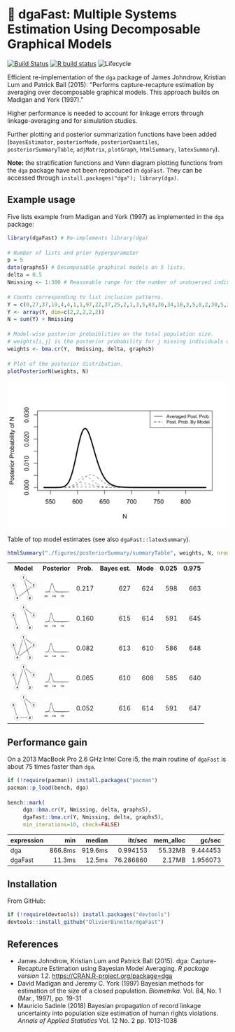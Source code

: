# :dart: dgaFast: Multiple Systems Estimation Using Decomposable Graphical Models

<!-- badges: start -->
[![Build Status](https://travis-ci.com/OlivierBinette/dga.svg?branch=master)](https://travis-ci.com/OlivierBinette/dga)  [![R build status](https://github.com/OlivierBinette/dga/workflows/R-CMD-check/badge.svg)](https://github.com/OlivierBinette/dga/actions) ![Lifecycle](https://img.shields.io/badge/lifecycle-experimental-orange.svg)
<!-- badges: end -->

Efficient re-implementation of the `dga` package of James Johndrow, Kristian Lum and Patrick Ball (2015): "Performs capture-recapture estimation by averaging over decomposable graphical models. This approach builds on Madigan and York (1997)." 

Higher performance is needed to account for linkage errors through linkage-averaging and for simulation studies.

Further plotting and posterior summarization functions have been added (`bayesEstimator`, `posteriorMode`, `posteriorQuantiles`, `posteriorSummaryTable`, `adjMatrix`, `plotGraph`, `htmlSummary`, `latexSummary`).

**Note:** the stratification functions and Venn diagram plotting functions from the `dga` package have not been reproduced in `dgaFast`. They can be accessed through `install.packages("dga"); library(dga)`.

## Example usage

Five lists example from Madigan and York (1997) as implemented in the `dga` package:

```r
library(dgaFast) # Re-implements library(dga)

# Number of lists and prior hyperparameter
p = 5
data(graphs5) # Decomposable graphical models on 5 lists.
delta = 0.5
Nmissing <- 1:300 # Reasonable range for the number of unobserved individuals.

# Counts corresponding to list inclusion patterns.
Y = c(0,27,37,19,4,4,1,1,97,22,37,25,2,1,3,5,83,36,34,18,3,5,0,2,30,5,23,8,0,3,0,2)
Y <- array(Y, dim=c(2,2,2,2,2))
N = sum(Y) + Nmissing

# Model-wise posterior probaiblities on the total population size.
# weights[i,j] is the posterior probability for j missing individuals under model graphs5[[j]].
weights <- bma.cr(Y,  Nmissing, delta, graphs5)

# Plot of the posterior distribution.
plotPosteriorN(weights, N)
```

<center>
   <img src="./figures/example.png" width="600">
</center>

Table of top model estimates (see also `dgaFast::latexSummary`).

```r
htmlSummary("./figures/posteriorSummary/summaryTable", weights, N, nrows=5, graphs=graphs5)
```

<!-- html table generated in R 3.6.3 by xtable 1.8-4 package -->
<!-- Sun Oct  4 13:41:07 2020 -->
<table >
<tr> <th> Model </th> <th> Posterior </th> <th> Prob. </th> <th> Bayes est. </th> <th> Mode </th> <th> 0.025 </th> <th> 0.975 </th>  </tr>
  <tr> <td align="right"> <img src='./figures/posteriorSummary/summaryTable.fig1.svg' width=60> </td> <td align="right"> <img src='./figures/posteriorSummary/summaryTable.posterior1.svg' width=60> </td> <td align="right"> 0.217 </td> <td align="right"> 627 </td> <td align="right"> 624 </td> <td align="right"> 598 </td> <td align="right"> 663 </td> </tr>
  <tr> <td align="right"> <img src='./figures/posteriorSummary/summaryTable.fig2.svg' width=60> </td> <td align="right"> <img src='./figures/posteriorSummary/summaryTable.posterior2.svg' width=60> </td> <td align="right"> 0.160 </td> <td align="right"> 615 </td> <td align="right"> 614 </td> <td align="right"> 591 </td> <td align="right"> 645 </td> </tr>
  <tr> <td align="right"> <img src='./figures/posteriorSummary/summaryTable.fig3.svg' width=60> </td> <td align="right"> <img src='./figures/posteriorSummary/summaryTable.posterior3.svg' width=60> </td> <td align="right"> 0.082 </td> <td align="right"> 613 </td> <td align="right"> 610 </td> <td align="right"> 586 </td> <td align="right"> 648 </td> </tr>
  <tr> <td align="right"> <img src='./figures/posteriorSummary/summaryTable.fig4.svg' width=60> </td> <td align="right"> <img src='./figures/posteriorSummary/summaryTable.posterior4.svg' width=60> </td> <td align="right"> 0.065 </td> <td align="right"> 610 </td> <td align="right"> 608 </td> <td align="right"> 585 </td> <td align="right"> 640 </td> </tr>
  <tr> <td align="right"> <img src='./figures/posteriorSummary/summaryTable.fig5.svg' width=60> </td> <td align="right"> <img src='./figures/posteriorSummary/summaryTable.posterior5.svg' width=60> </td> <td align="right"> 0.052 </td> <td align="right"> 616 </td> <td align="right"> 614 </td> <td align="right"> 591 </td> <td align="right"> 647 </td> </tr>
   </table>



## Performance gain

On a 2013 MacBook Pro 2.6 GHz Intel Core i5, the main routine of `dgaFast` is about 75 times faster than `dga`.

```r
if (!require(pacman)) install.packages("pacman")
pacman::p_load(bench, dga)

bench::mark(
     dga::bma.cr(Y, Nmissing, delta, graphs5),
     dgaFast::bma.cr(Y, Nmissing, delta, graphs5), 
     min_iterations=10, check=FALSE)
```

<center>
<table>
 <thead>
  <tr>
   <th style="text-align:left;"> expression </th>
   <th style="text-align:right;"> min </th>
   <th style="text-align:right;"> median </th>
   <th style="text-align:right;"> itr/sec </th>
   <th style="text-align:right;"> mem_alloc </th>
   <th style="text-align:right;"> gc/sec </th>
  </tr>
 </thead>
<tbody>
  <tr>
   <td style="text-align:left;"> dga </td>
   <td style="text-align:right;"> 866.8ms </td>
   <td style="text-align:right;"> 919.6ms </td>
   <td style="text-align:right;"> 0.994153 </td>
   <td style="text-align:right;"> 55.32MB </td>
   <td style="text-align:right;"> 9.444453 </td>
  </tr>
  <tr>
   <td style="text-align:left;"> dgaFast </td>
   <td style="text-align:right;"> 11.3ms </td>
   <td style="text-align:right;"> 12.5ms </td>
   <td style="text-align:right;"> 76.286860 </td>
   <td style="text-align:right;"> 2.17MB </td>
   <td style="text-align:right;"> 1.956073 </td>
  </tr>
</tbody>
</table>
</center>

## Installation

From GitHub:
```r
if (!require(devtools)) install.packages("devtools")
devtools::install_github("OlivierBinette/dgaFast")
```

## References
- James Johndrow, Kristian Lum and Patrick Ball (2015). dga: Capture-Recapture
  Estimation using Bayesian Model Averaging. _R package version 1.2._
  https://CRAN.R-project.org/package=dga
- David Madigan and Jeremy C. York (1997) Bayesian methods for estimation of the size of a closed population. _Biometrika_. Vol. 84, No. 1 (Mar., 1997), pp.
19-31
- Mauricio Sadinle (2018) Bayesian propagation of record linkage uncertainty into population size estimation of human rights violations. _Annals of Applied Statistics_ Vol. 12 No. 2  pp. 1013-1038
